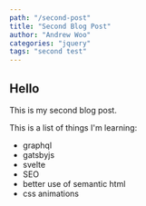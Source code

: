 ```yaml
---
path: "/second-post"
title: "Second Blog Post"
author: "Andrew Woo"
categories: "jquery"
tags: "second test"
---
```


## Hello

This is my second blog post.

This is a list of things I'm learning:
* graphql
* gatsbyjs
* svelte
* SEO
* better use of semantic html
* css animations